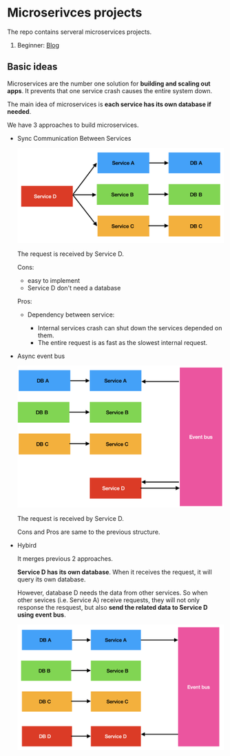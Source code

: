 # Microserivces projects

The repo contains serveral microservices projects.

1. Beginner: [Blog](./blog/README.md)

## Basic ideas

Microservices are the number one solution for **building and scaling out apps**. It prevents that one service crash causes the entire system down.

The main idea of microservices is **each service has its own database if needed**.

We have 3 approaches to build microservices.

- Sync Communication Between Services

  ![sync](./images/sync-structure.png)

  The request is received by Service D.

  Cons:

  - easy to implement
  - Service D don't need a database

  Pros:

  - Dependency between service:

    - Internal services crash can shut down the services depended on them.
    - The entire request is as fast as the slowest internal request.

- Async event bus

  ![event-bus](./images/event-bus.png)

  The request is received by Service D.

  Cons and Pros are same to the previous structure.

- Hybird

  It merges previous 2 approaches.

  **Service D has its own database**. When it receives the request, it will query its own database.

  However, database D needs the data from other services. So when other sevices (i.e. Service A) receive requests, they will not only response the resquest, but also **send the related data to Service D using event bus**.

  ![hybird](./images/hybird.png)
